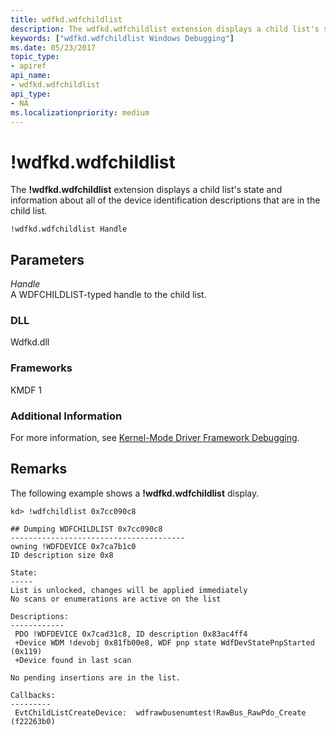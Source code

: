 ```yaml
---
title: wdfkd.wdfchildlist
description: The wdfkd.wdfchildlist extension displays a child list's state and information about all of the device identification descriptions that are in the child list.
keywords: ["wdfkd.wdfchildlist Windows Debugging"]
ms.date: 05/23/2017
topic_type:
- apiref
api_name:
- wdfkd.wdfchildlist
api_type:
- NA
ms.localizationpriority: medium
---
```


# !wdfkd.wdfchildlist


The **!wdfkd.wdfchildlist** extension displays a child list's state and information about all of the device identification descriptions that are in the child list.

```dbgcmd
!wdfkd.wdfchildlist Handle 
```

## <span id="Parameters"></span><span id="parameters"></span><span id="PARAMETERS"></span>Parameters


<span id="_______Handle______"></span><span id="_______handle______"></span><span id="_______HANDLE______"></span> *Handle*   
A WDFCHILDLIST-typed handle to the child list.

### <span id="DLL"></span><span id="dll"></span>DLL

Wdfkd.dll

### <span id="Frameworks"></span><span id="frameworks"></span><span id="FRAMEWORKS"></span>Frameworks

KMDF 1

### <span id="Additional_Information"></span><span id="additional_information"></span><span id="ADDITIONAL_INFORMATION"></span>Additional Information

For more information, see [Kernel-Mode Driver Framework Debugging](kernel-mode-driver-framework-debugging.md).

## Remarks

The following example shows a **!wdfkd.wdfchildlist** display.

```dbgcmd
kd> !wdfchildlist 0x7cc090c8 

## Dumping WDFCHILDLIST 0x7cc090c8
---------------------------------------
owning !WDFDEVICE 0x7ca7b1c0
ID description size 0x8

State:
-----
List is unlocked, changes will be applied immediately
No scans or enumerations are active on the list

Descriptions:
------------
 PDO !WDFDEVICE 0x7cad31c8, ID description 0x83ac4ff4
 +Device WDM !devobj 0x81fb00e8, WDF pnp state WdfDevStatePnpStarted (0x119)
 +Device found in last scan

No pending insertions are in the list.

Callbacks:
---------
 EvtChildListCreateDevice:  wdfrawbusenumtest!RawBus_RawPdo_Create (f22263b0)
```

 

 





